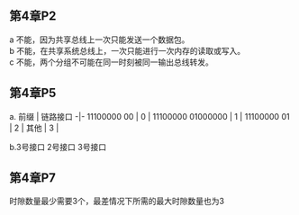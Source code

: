 ## 第4章P2
a 不能，因为共享总线上一次只能发送一个数据包。  
b 不能，在共享系统总线上，一次只能进行一次内存的读取或写入。  
c 不能，两个分组不可能在同一时刻被同一输出总线转发。

## 第4章P5
a.
前缀 | 链路接口
-|-
11100000 00 | 0 | 
11100000 01000000 | 1 | 
11100000 01 | 2 | 
其他 | 3 | 

b.3号接口 2号接口 3号接口

## 第4章P7
时隙数量最少需要3个，最差情况下所需的最大时隙数量也为3
